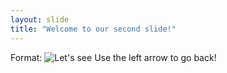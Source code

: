 ```yaml
---
layout: slide
title: "Welcome to our second slide!"
---
```

Format: ![Let's see](https://image.flaticon.com/icons/png/512/25/25231.png)
Use the left arrow to go back!

